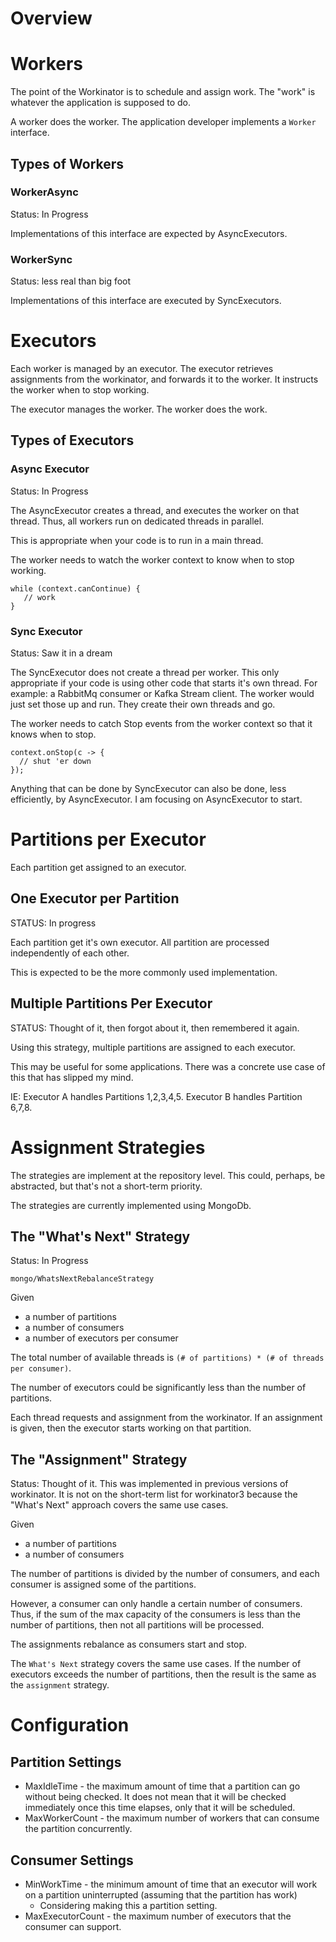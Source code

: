 
# Overview

# Workers

The point of the Workinator is to schedule and assign work. The "work" is whatever the application is supposed to do.

A worker does the worker. The application developer implements a `Worker` interface.

## Types of Workers

### WorkerAsync

Status: In Progress

Implementations of this interface are expected by AsyncExecutors.

### WorkerSync

Status: less real than big foot

Implementations of this interface are executed by SyncExecutors.

# Executors

Each worker is managed by an executor. The executor retrieves assignments from the workinator, and forwards it to the worker. It instructs the worker when to stop working.

The executor manages the worker. The worker does the work.

## Types of Executors

### Async Executor

Status: In Progress

The AsyncExecutor creates a thread, and executes the worker on that thread. Thus, all workers run on dedicated threads in parallel.

This is appropriate when your code is to run in a main thread.

The worker needs to watch the worker context to know when to stop working.

```
while (context.canContinue) {
   // work
}
```

### Sync Executor

Status: Saw it in a dream

The SyncExecutor does not create a thread per worker. This only appropriate if your code is using other code that starts it's own thread. For example: a RabbitMq consumer or Kafka Stream client. The worker would just set those up and run. They create their own threads and go.

The worker needs to catch Stop events from the worker context so that it knows when to stop.

```
context.onStop(c -> {
  // shut 'er down
});
```

Anything that can be done by SyncExecutor can also be done, less efficiently, by AsyncExecutor. I am focusing on AsyncExecutor to start.

# Partitions per Executor

Each partition get assigned to an executor.

## One Executor per Partition

STATUS: In progress

Each partition get it's own executor. All partition are processed independently of each other.

This is expected to be the more commonly used implementation.

## Multiple Partitions Per Executor

STATUS: Thought of it, then forgot about it, then remembered it again.

Using this strategy, multiple partitions are assigned to each executor.

This may be useful for some applications. There was a concrete use case of this that has slipped my mind.

IE: Executor A handles Partitions 1,2,3,4,5. Executor B handles Partition 6,7,8.

# Assignment Strategies

The strategies are implement at the repository level. This could, perhaps, be abstracted, but that's not a short-term priority.

The strategies are currently implemented using MongoDb.

## The "What's Next" Strategy

Status: In Progress

`mongo/WhatsNextRebalanceStrategy`

Given

* a number of partitions
* a number of consumers
* a number of executors per consumer

The total number of available threads is `(# of partitions) * (# of threads per consumer)`.

The number of executors could be significantly less than the number of partitions.

Each thread requests and assignment from the workinator. If an assignment is given, then the executor starts working on that partition.


## The "Assignment" Strategy

Status: Thought of it. This was implemented in previous versions of workinator. It is not on the short-term list for workinator3 because the "What's Next" approach covers the same use cases.

Given

* a number of partitions
* a number of consumers

The number of partitions is divided by the number of consumers, and each consumer is assigned some of the partitions.

However, a consumer can only handle a certain number of consumers. Thus, if the sum of the max capacity of the consumers is less than the number of partitions, then not all partitions will be processed.

The assignments rebalance as consumers start and stop.

The `What's Next` strategy covers the same use cases. If the number of executors exceeds the number of partitions, then the result is the same as the `assignment` strategy.


# Configuration

## Partition Settings

* MaxIdleTime - the maximum amount of time that a partition can go without being checked. It does not mean that it will be checked immediately once this time elapses, only that it will be scheduled.
* MaxWorkerCount - the maximum number of workers that can consume the partition concurrently.

## Consumer Settings

* MinWorkTime - the minimum amount of time that an executor will work on a partition uninterrupted (assuming that the partition has work)
    * Considering making this a partition setting.
* MaxExecutorCount - the maximum number of executors that the consumer can support.

